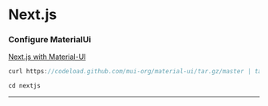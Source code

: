 # Next.js

### Configure MaterialUi

[Next.js with Material-UI](https://itnext.io/next-js-with-material-ui-7a7f6485f671) 

```javascript
curl https://codeload.github.com/mui-org/material-ui/tar.gz/master | tar -xz --strip=2  material-ui-master/examples/nextjs

cd nextjs
```
---
